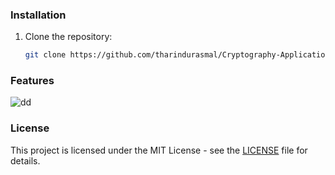 ### Installation

1. Clone the repository:

    ```bash
    git clone https://github.com/tharindurasmal/Cryptography-Application.git
    ```
### Features
![dd](https://github.com/tharindurasmal/Cryptography-Application/assets/130370267/c13f3698-c9e7-457c-82a2-62c98bfcb404)

### License

This project is licensed under the MIT License - see the [LICENSE](LICENSE) file for details.
